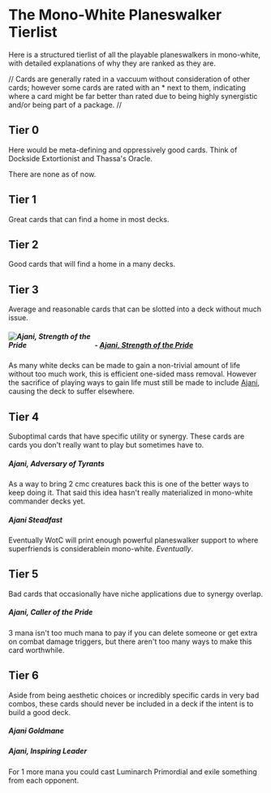 # The Mono-White Planeswalker Tierlist
Here is a structured tierlist of all the playable planeswalkers in mono-white, with detailed explanations of why they are ranked as they are.

//
Cards are generally rated in a vaccuum without consideration of other cards; however some cards are rated with an * next to them, indicating where a card might be far better than rated due to being highly synergistic and/or being part of a package.
//

 ## Tier 0
Here would be meta-defining and oppressively good cards. Think of Dockside Extortionist and Thassa's Oracle.

There are none as of now.

## Tier 1
Great cards that can find a home in most decks.



## Tier 2
Good cards that will find a home in a many decks.



## Tier 3
Average and reasonable cards that can be slotted into a deck without much issue.

##### <img src="https://c1.scryfall.com/file/scryfall-cards/large/front/7/9/79883468-a37c-4894-8d05-6a4d150b7d59.jpg?1592515934" alt="Ajani, Strength of the Pride" style="max-width:33%;"> - <a href="https://scryfall.com/card/m20/2/ajani-strength-of-the-pride">Ajani, Strength of the Pride</a>
As many white decks can be made to gain a non-trivial amount of life without too much work, this is efficient one-sided mass removal. However the sacrifice of playing ways to gain life must still be made to include <a href="https://scryfall.com/card/m20/2/ajani-strength-of-the-pride">Ajani</a>, causing the deck to suffer elsewhere.

## Tier 4
Suboptimal cards that have specific utility or synergy. These cards are cards you don't really want to play but sometimes have to.

##### Ajani, Adversary of Tyrants
As a way to bring 2 cmc creatures back this is one of the better ways to keep doing it. That said this idea hasn't really materialized in mono-white commander decks yet.
##### Ajani Steadfast
Eventually WotC will print enough powerful planeswalker support to where superfriends is considerablein mono-white. *Eventually*.



## Tier 5
Bad cards that occasionally have niche applications due to synergy overlap.

##### Ajani, Caller of the Pride
3 mana isn't too much mana to pay if you can delete someone or get extra on combat damage triggers, but there aren't too many ways to make this card worthwhile.


## Tier 6
Aside from being aesthetic choices or incredibly specific cards in very bad combos, these cards should never be included in a deck if the intent is to build a good deck.

##### Ajani Goldmane


##### Ajani, Inspiring Leader
For 1 more mana you could cast Luminarch Primordial and exile something from each opponent.
